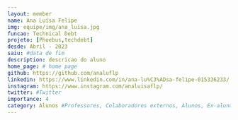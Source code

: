 ```yaml
---
layout: member
name: Ana Luísa Felipe 
img: equipe/img/ana_luisa.jpg
funcao: Technical Debt
projeto: [Phoebus,techdebt] 
desde: Abril - 2023
saiu: #data de fim
description: descricao do aluno
home_page: # home page
github: https://github.com/analuflp
linkedin: https://www.linkedin.com/in/ana-lu%C3%ADsa-felipe-015336233/
instagram: https://www.instagram.com/analuisaflp/
twitter: #Twitter
importance: 4
category: Alunos #Professores, Colaboradores externos, Alunos, Ex-alunos
---
```

